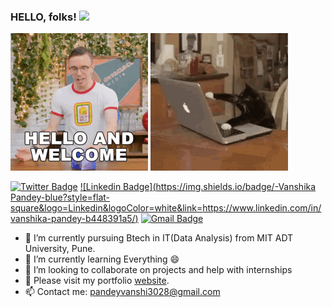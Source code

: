 ### HELLO, folks! <img src="https://raw.githubusercontent.com/MartinHeinz/MartinHeinz/master/wave.gif" width="30px">
<!-- Actual text -->
![](y.gif)
![](x.gif)

[![Twitter Badge](https://img.shields.io/badge/-@Vanshika302-1ca0f1?style=flat-square&labelColor=1ca0f1&logo=twitter&logoColor=white&link=https://twitter.com/Vanshika302)](https://twitter.com/Vanshika302) [![Linkedin Badge](https://img.shields.io/badge/-Vanshika Pandey-blue?style=flat-square&logo=Linkedin&logoColor=white&link=https://www.linkedin.com/in/vanshika-pandey-b448391a5/)](https://www.linkedin.com/in/vanshika-pandey-b448391a5/) 
[![Gmail Badge](https://img.shields.io/badge/-pandeyvanshi3028@gmail.com-c14438?style=flat-square&logo=Gmail&logoColor=white&link=mailto:pandeyvanshi3028@gmail.com)](mailto:pandeyvanshi3028@gmail.com)



<!-- Links to my social media accounts -->

[1]: https://twitter.com/Vanshika302
[2]: https://www.linkedin.com/in/vanshika-pandey-b448391a5/
[website]: https://vanshp.netlify.app

- 🔭 I’m currently pursuing Btech in IT(Data Analysis) from MIT ADT University, Pune.
- 🌱 I’m currently learning Everything 😄
- 👯 I’m looking to collaborate on projects and help with internships
- 💬 Please visit my portfolio [website].
- 📫 Contact me: pandeyvanshi3028@gmail.com 



